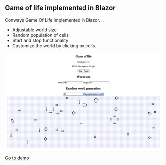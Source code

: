 ## Game of life implemented in Blazor

Conways Game Of Life implemented in Blazor. 

* Adjustable world size
* Random population of cells
* Start and stop functionality
* Customize the world by clicking on cells.

![alt text](screen-1.png)

[Go to demo](https://trolund.github.io/Game-of-life-blazor/)
